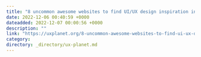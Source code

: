 ```yaml
---
title: "8 uncommon awesome websites to find UI/UX design inspiration in 2023"
date: 2022-12-06 00:40:59 +0000
dateadded: 2022-12-07 00:00:56 +0000
description: ""
link: "https://uxplanet.org/8-uncommon-awesome-websites-to-find-ui-ux-design-inspiration-in-2023-4153e2535d8d?source=rss----819cc2aaeee0---4"
category:
directory: _directory/ux-planet.md
---
```

